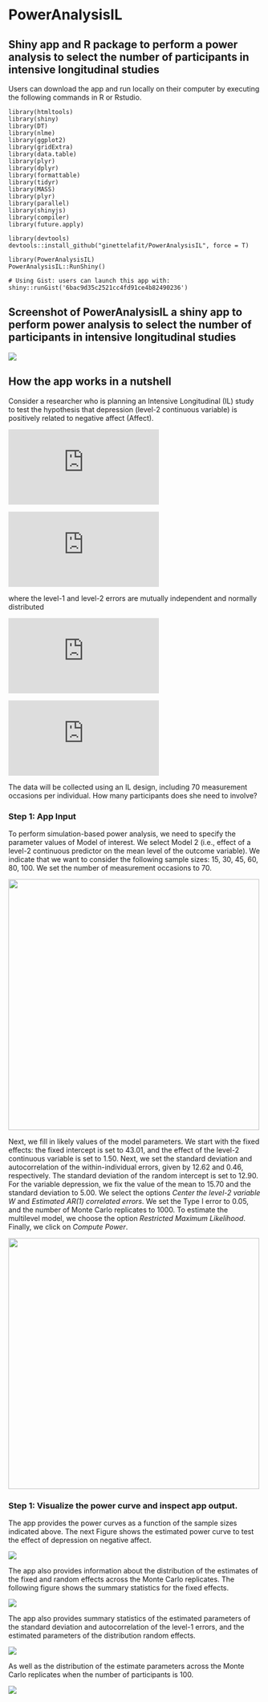 # PowerAnalysisIL

## Shiny app and R package to perform a power analysis to select the number of participants in intensive longitudinal studies

Users can download the app and run locally on their computer by executing the following commands in R or Rstudio. 

```
library(htmltools)
library(shiny)
library(DT)
library(nlme)
library(ggplot2)
library(gridExtra)
library(data.table)
library(plyr)
library(dplyr)
library(formattable)
library(tidyr)
library(MASS)
library(plyr)
library(parallel)
library(shinyjs)
library(compiler)
library(future.apply)

library(devtools)
devtools::install_github("ginettelafit/PowerAnalysisIL", force = T)

library(PowerAnalysisIL)
PowerAnalysisIL::RunShiny()

# Using Gist: users can launch this app with:
shiny::runGist('6bac9d35c2521cc4fd91ce4b82490236')
```

## Screenshot of PowerAnalysisIL a shiny app to perform power analysis to select the number of participants in intensive longitudinal studies

<img src="Image_1.png">

## How the app works in a nutshell

Consider a researcher who is planning an Intensive Longitudinal (IL) study to test the hypothesis that depression (level-2 continuous variable) is positively related to negative affect (Affect).

![](http://latex.codecogs.com/svg.latex?%5Ctext%7BLevel%201%3A%7D%20%5C%3B%20%5Ctext%7BAffect%7D_%7Bit%7D%20%3D%20%5Cgamma_%7B0i%7D%20&plus;%20%5Cepsilon_%7Bit%7D%20%5C%3B%20%5Ctext%7Bfor%7D%20%5C%3B%20i%3D1%2C%5Cldots%2CN%20%5C%3B%20%5Ctext%7Band%7D%20%5C%3B%20t%3D1%2C%5Cldots%2CT)

![](http://latex.codecogs.com/svg.latex?%5Ctext%7BLevel%202%3A%7D%20%5C%3B%20%5Cgamma_%7B0i%7D%20%3D%20%5Cbeta_%7B00%7D%20&plus;%20%5Cbeta_%7B01%7D%5Ctext%7BDepression%7D_i%20&plus;%20%5Cnu_%7B0i%7D)

where the level-1 and level-2 errors are mutually independent and normally distributed

![](http://latex.codecogs.com/svg.latex?%5Cepsilon_%7Bit%7D%20%5Csim%20N%280%2C%5Csigma_%7B%5Cepsilon%7D%5E2%29)

![](http://latex.codecogs.com/svg.latex?%5Cnu_%7B0i%7D%20%5Csim%20N%280%2C%5Csigma_%7B%5Cnu_0%7D%5E2%29)

The data will be collected using an IL design, including 70 measurement occasions per individual. How many participants does she need to involve? 

### Step 1: App Input

To perform simulation-based power analysis, we need to specify the parameter values of Model of interest. We select Model 2 (i.e., effect of a level-2 continuous predictor on the mean level of the outcome variable). We indicate that we want to consider the following sample sizes: 15, 30, 45, 60, 80, 100. We set the number of measurement occasions to 70.

<img src="Image_2.png" width=500>

Next, we fill in likely values of the model parameters. We start with the fixed effects: the fixed intercept is set to 43.01, and the effect of the level-2 continuous variable is set to 1.50.  Next, we set the standard deviation and autocorrelation of the within-individual errors, given by 12.62 and 0.46, respectively. The standard deviation of the random intercept is set to 12.90. For the variable depression, we fix the value of the mean to 15.70  and the standard deviation to 5.00. We select the options *Center the level-2 variable W* and *Estimated AR(1) correlated errors*. We set the Type I error to 0.05, and the number of Monte Carlo replicates to 1000. To estimate the multilevel model, we choose the option *Restricted Maximum Likelihood*. Finally, we click on *Compute Power*.

<img src="Image_3.png" width=500>

### Step 1: Visualize the power curve and inspect app output.

The app provides the power curves as a function of the sample sizes indicated above. The next Figure shows the estimated power curve to test the effect of depression on negative affect. 

<img src="Image_5.png">

The app also provides information about the distribution of the estimates of the fixed and random effects across the Monte Carlo replicates. The following figure shows the summary statistics for the fixed effects. 

<img src="Image_6.png">

The app also provides summary statistics of the estimated parameters of the standard deviation and autocorrelation of the level-1 errors, and the estimated parameters of the distribution random effects. 

<img src="Image_7.png">

As well as the distribution of the estimate parameters across the Monte Carlo replicates when the number of participants is 100.

![](Image_8.png)
